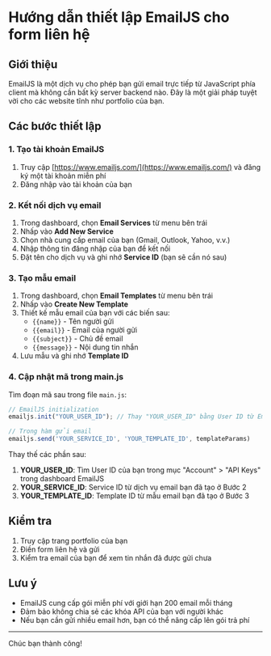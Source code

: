 # Hướng dẫn thiết lập EmailJS cho form liên hệ

## Giới thiệu

EmailJS là một dịch vụ cho phép bạn gửi email trực tiếp từ JavaScript phía client mà không cần bất kỳ server backend nào. Đây là một giải pháp tuyệt vời cho các website tĩnh như portfolio của bạn.

## Các bước thiết lập

### 1. Tạo tài khoản EmailJS

1. Truy cập [https://www.emailjs.com/](https://www.emailjs.com/) và đăng ký một tài khoản miễn phí
2. Đăng nhập vào tài khoản của bạn

### 2. Kết nối dịch vụ email

1. Trong dashboard, chọn **Email Services** từ menu bên trái
2. Nhấp vào **Add New Service**
3. Chọn nhà cung cấp email của bạn (Gmail, Outlook, Yahoo, v.v.)
4. Nhập thông tin đăng nhập của bạn để kết nối
5. Đặt tên cho dịch vụ và ghi nhớ **Service ID** (bạn sẽ cần nó sau)

### 3. Tạo mẫu email

1. Trong dashboard, chọn **Email Templates** từ menu bên trái
2. Nhấp vào **Create New Template**
3. Thiết kế mẫu email của bạn với các biến sau:
   - `{{name}}` - Tên người gửi
   - `{{email}}` - Email của người gửi
   - `{{subject}}` - Chủ đề email
   - `{{message}}` - Nội dung tin nhắn
4. Lưu mẫu và ghi nhớ **Template ID**

### 4. Cập nhật mã trong main.js

Tìm đoạn mã sau trong file `main.js`:

```javascript
// EmailJS initialization
emailjs.init("YOUR_USER_ID"); // Thay "YOUR_USER_ID" bằng User ID từ EmailJS

// Trong hàm gửi email
emailjs.send('YOUR_SERVICE_ID', 'YOUR_TEMPLATE_ID', templateParams)
```

Thay thế các phần sau:

1. **YOUR_USER_ID**: Tìm User ID của bạn trong mục "Account" > "API Keys" trong dashboard EmailJS
2. **YOUR_SERVICE_ID**: Service ID từ dịch vụ email bạn đã tạo ở Bước 2
3. **YOUR_TEMPLATE_ID**: Template ID từ mẫu email bạn đã tạo ở Bước 3

## Kiểm tra

1. Truy cập trang portfolio của bạn
2. Điền form liên hệ và gửi
3. Kiểm tra email của bạn để xem tin nhắn đã được gửi chưa

## Lưu ý

- EmailJS cung cấp gói miễn phí với giới hạn 200 email mỗi tháng
- Đảm bảo không chia sẻ các khóa API của bạn với người khác
- Nếu bạn cần gửi nhiều email hơn, bạn có thể nâng cấp lên gói trả phí

---

Chúc bạn thành công!
